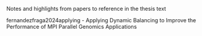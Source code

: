 Notes and highlights from papers to reference in the thesis text

fernandezfraga2024applying - Applying Dynamic Balancing to Improve the Performance of MPI Parallel Genomics Applications
